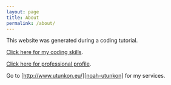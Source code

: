 ```yaml
---
layout: page
title: About
permalink: /about/
---
```


This website was generated during a coding tutorial.

[Click here for my coding skills][noah-code]. 

[Click here for professional profile][noah-prof].

Go to [http://www.utunkon.eu/][noah-utunkon] for my services.


[noah-utunkon]: http://www.utunkon.eu/
[noah-code]: https://www.codecademy.com/noahpierau
[noah-prof]: https://www.linkedin.com/in/noahpierau
